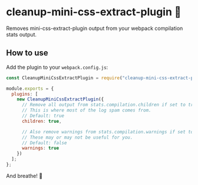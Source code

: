 # cleanup-mini-css-extract-plugin 🧹

Removes mini-css-extract-plugin output from your webpack compilation stats output.

## How to use

Add the plugin to your `webpack.config.js`:

```js
const CleanupMiniCssExtractPlugin = require("cleanup-mini-css-extract-plugin");

module.exports = {
  plugins: [
    new CleanupMiniCssExtractPlugin({
      // Remove all output from stats.compilation.children if set to true.
      // This is where most of the log spam comes from.
      // Default: true
      children: true,

      // Also remove warnings from stats.compilation.warnings if set to true.
      // These may or may not be useful for you.
      // Default: false
      warnings: true
    })
  ];
};
```

And breathe! 🍃
